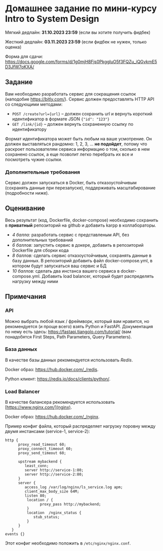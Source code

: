 # Домашнее задание по мини-курсу Intro to System Design

Мягкий дедлайн: **31.10.2023 23:59** (если вы хотите получить фидбек)

Жесткий дедлайн: **03.11.2023 23:59** (если фидбек не нужен, только оценка)

Форма для сдачи: https://docs.google.com/forms/d/1g0mjH8Fjs0PkggluO5f3FQZu_iQGvkmE5D3JfW7oKXA/

## Задание

Вам необходимо разработать сервис для сокращения ссылок (наподобие https://bitly.com/).
Сервис должен предоставлять HTTP API со следующими методами:

* `POST /create?url={url}` – должен сохранить url и вернуть короткий идентификатор в формате JSON `{"id": "123"}`
* `GET /link/{id}` – должен вернуть сохраненную ссылку по идентификатору

Формат идентификатора может быть любым на ваше усмотрение. Он должен выставляться рандомно: 1, 2, 3, ... **не подойдет**,
потому что раскроет пользователям сервиса информацию о том, сколько в нем сохранено ссылок,
а еще позволит легко перебрать их все и посмотреть чужие ссылки.

### Дополнительные требования

Сервис должен запускаться в Docker, быть отказоустойчивым (сохранять данные при перезапуске), поддерживать масштабирование (подробности ниже).

## Оценивание

Весь результат (код, Dockerfile, docker-compose) необходимо сохранить в **приватный** репозиторий на github и добавить karpp
в коллабораторы.

* _4 балла:_ разработать сервис с представленым API, без дополнительных требований
* _6 баллов:_ запустить сервис в докере, добавить в репозиторий Dockerfile для сборки кода
* _8 баллов:_ сделать сервис отказоустойчивым, сохранять данные в базу данных.
В репозиторий добавить файл docker-compose.yml, в котором будут запускаться ваш сервис и БД
* _10 баллов:_ сделать два инстанса вашего сервиса в docker-compose.yml.
Добавить load balancer, который будет распределять нагрузку между ними

## Примечания

### API

Можно выбрать любой язык / фреймворк, который вам нравится, но рекомендуется (и проще всего) взять Python и FastAPI.
Документация по нему есть здесь: https://fastapi.tiangolo.com/tutorial/
(вам понадобятся First Steps, Path Parameters, Query Parameters).

### База данных

В качестве базы данных рекомендуется использовать _Redis_.

Docker образ: https://hub.docker.com/_/redis.

Python клиент: https://redis.io/docs/clients/python/.

### Load Balancer

В качестве балансера рекомендуется использовать [https://www.nginx.com/](nginx).

Docker образ: https://hub.docker.com/_/nginx.

Пример конфиг файла, который распределяет нагрузку поровну между двумя инстансами (service-1, service-2):

```
http {
      proxy_read_timeout 60;
      proxy_connect_timeout 60;
      proxy_send_timeout 60;

      upstream mybackend {
         least_conn;
         server http://service-1:80;
         server http://service-2:80;
      }
      server {
         access_log /var/log/nginx/ls_service.log apm;
         client_max_body_size 64M;
         listen 80;
          location / {
                proxy_pass http://mybackend;
          }
          location  /nginx_status {
             stub_status;
          }
      }
   }
events {}

```

Этот конфиг необходимо положить в `/etc/nginx/nginx.conf`.
